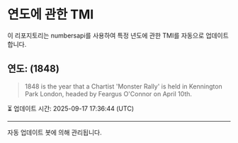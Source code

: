 
# 연도에 관한 TMI

이 리포지토리는 numbersapi를 사용하여 특정 년도에 관한 TMI를 자동으로 업데이트합니다.

## 연도: (1848)
> 1848 is the year that a Chartist 'Monster Rally' is held in Kennington Park London, headed by Feargus O'Connor on April 10th.

⏳ 업데이트 시간: 2025-09-17 17:36:44 (UTC)

---
자동 업데이트 봇에 의해 관리됩니다.
